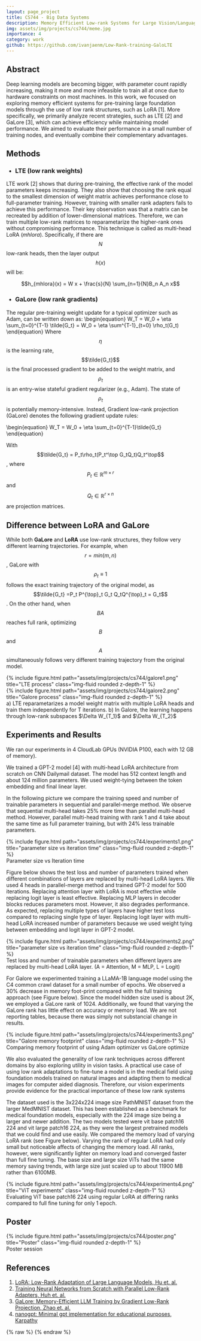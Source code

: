 ```yaml
---
layout: page_project
title: CS744 - Big Data Systems
description: Memory Efficient Low-rank Systems for Large Vision/Language Models
img: assets/img/projects/cs744/meme.jpg
importance: 4
category: work
github: https://github.com/ivanjaenm/Low-Rank-training-GaloLTE
---
```


## Abstract

Deep learning models are becoming bigger, with parameter count rapidly increasing, making it more and more infeasible to train all at once due to hardware constraints on most machines. In this work, we focused on exploring memory efficient systems for pre-training large foundation models through the use of low rank structures, such as LoRA [1]. More specifically, we primarily analyze recent strategies, such as LTE [2] and GaLore [3], which can achieve efficiency while maintaining model performance. We aimed to evaluate their performance in a small number of training nodes, and eventually combine their complementary advantages.

## Methods

- ### LTE (low rank weights)
LTE work [2] shows that during pre-training, the effective rank of the model parameters keeps increasing. They also show that choosing the rank equal to the smallest dimension of weight matrix achieves performance close to full-parameter training. However, training with smaller rank adapters fails to achieve this performance. Their key observation was that a matrix can be recreated by addition of lower-dimensional matrices. Therefore, we can train multiple low-rank matrices to reparametarize the higher-rank ones without compromising performance. This technique is called as multi-head LoRA (*mhlora*). Specifically, if there are $$N$$ low-rank heads, then the layer output $$h(x)$$ will be:

$$h_{mhlora}(x) = W x + \frac{s}{N} \sum_{n=1}{N}B_n A_n x$$




- ### GaLore (low rank gradients)
The regular pre-training weight update for a typical optimizer such as Adam, can be written down as:
\begin{equation}
W_T = W_0 + \eta \sum_{t=0}^{T-1} \tilde{G_t} = W_0 + \eta \sum^{T-1}_{t=0} \rho_t(G_t)
\end{equation}
Where $$\eta$$ is the learning rate, $$\tilde{G_t}$$ is the final processed gradient to be added to the weight matrix, and $$\rho_t$$ is an entry-wise stateful gradient regularizer (e.g., Adam). The state of $$\rho_t$$ is potentially memory-intensive. 
Instead, Gradient low-rank projection (GaLore) denotes the following gradient update rules:

\begin{equation}
W_T = W_0 + \eta \sum_{t=0}^{T-1}\tilde{G_t}
\end{equation} 

With $$\tilde{G_t} = P_t\rho_t(P_t^\top G_tQ_t)Q_t^\top$$, where $$P_t \in \mathbb{R}^{ m \times r}$$ and $$Q_t \in \mathbb{R}^{ r \times n}$$ are projection matrices.

## Difference between LoRA and GaLore

While both **GaLore** and **LoRA** use low-rank structures, they follow very different learning trajectories. For example, when $$r = min(m, n)$$, GaLore with $$\rho_t \equiv 1$$ follows the exact training trajectory of the original model, as $$\tilde{G_t} =P_t P^{\top}_t G_t Q_tQ^{\top}_t = G_t$$. On the other hand, when $$BA$$ reaches full rank, optimizing $$B$$ and $$A$$ simultaneously follows very different training trajectory from the original model.

<div class="row justify-content-sm-center">
    <div class="col-sm-8 mt-3 mt-md-0">
        {% include figure.html path="assets/img/projects/cs744/galore1.png" title="LTE process" class="img-fluid rounded z-depth-1" %}
    </div>
    <div class="col-sm-4 mt-3 mt-md-0">
        {% include figure.html path="assets/img/projects/cs744/galore2.png" title="Galore process" class="img-fluid rounded z-depth-1" %}
    </div>
</div>
<div class="caption">
    a) LTE reparametarizes a model weight matrix with multiple LoRA heads and train them independently for T iterations. b) In Galore, the learning happens through low-rank subspaces $\Delta W_{T_1}$ and $\Delta W_{T_2}$
</div>

## Experiments and Results

We ran our experiments in 4 CloudLab GPUs (NVIDIA P100, each with 12 GB of memory).

We trained a GPT-2 model [4] with multi-head LoRA architecture from scratch on CNN Dailymail dataset. The model has 512 context length and about 124 million parameters. We used weight-tying between the token embedding and final linear layer.

In the following picture we compare the training speed and number of trainable parameters in sequential and parallel-merge method. We observe that sequential multi-head takes 25% more time than parallel multi-head method. However, parallel multi-head training with rank 1 and 4 take about the same time as full parameter training, but with 24% less trainable parameters.

<div class="row">
    <div class="col-sm-8 mt-3 mt-md-0">
        {% include figure.html path="assets/img/projects/cs744/experiments1.png" title="parameter size vs iteration time" class="img-fluid rounded z-depth-1" %}
    </div>
</div>
<div class="caption">
    Parameter size vs Iteration time
</div>

Figure below shows the test loss and number of parameters trained when different combinations of layers are replaced by multi-head LoRA layers. We used 4 heads in parallel-merge method and trained GPT-2 model for 500 iterations. Replacing attention layer with LoRA is most effective while replacing logit layer is least effective. Replacing MLP layers in decoder blocks reduces parameters most. However, it also degrades performance. As expected, replacing multiple types of layers have higher test loss compared to replacing single type of layer. Replacing logit layer with multi-head LoRA increased number of parameters because we used weight tying between embedding and logit layer in GPT-2 model.

<div class="row">
    <div class="col-sm mt-3 mt-md-0">
        {% include figure.html path="assets/img/projects/cs744/experiments2.png" title="parameter size vs iteration time" class="img-fluid rounded z-depth-1" %}
    </div>
</div>
<div class="caption">
    Test loss and number of trainable parameters when different layers are replaced by multi-head LoRA layer. (A = Attention, M = MLP, L = Logit)
</div>

For Galore we experimented training a LLaMA-1B language model using the C4 common crawl dataset for a small number of epochs. We observed a 30% decrease in memory foot-print compared with the full training approach (see Figure below). Since the model hidden size used is about 2K, we employed a GaLore rank of 1024. Additionally, we found that varying the GaLore rank has little effect on accuracy or memory load. We are not reporting tables, because there was simply not
substancial change in results.

<div class="row">
    <div class="col-sm-7 mt-3 mt-md-0">
        {% include figure.html path="assets/img/projects/cs744/experiments3.png" title="Galore memory footprint" class="img-fluid rounded z-depth-1" %}
    </div>
</div>
<div class="caption">
Comparing memory footprint of using Adam optimizer vs GaLore optimize
</div>

We also evaluated the generality of low rank techniques across different domains by also exploring utility in vision tasks. A practical use case of using low rank adaptations to fine-tune a model is in the medical field using foundation models trained on natural images and adapting them to medical images for computer aided diagnosis. Therefore, our vision experiments provide evidence for the practical importance of these low rank systems

The dataset used is the 3x224x224 image size PathMNIST dataset from the larger MedMNIST dataset. This has been established as a benchmark for medical foundation models, especially with the 224 image size being a larger and newer addition. The two models tested were vit base patch16 224 and vit large patch16 224, as they were the largest pretrained models that we could find and use easily. We compared the memory load of varying LoRA rank (see Figure below). Varying the rank of regular LoRA had only small but noticeable affects of changing the memory load. All ranks, however, were significantly lighter on memory load and converged faster than full fine tuning. The base size and large size ViTs had the same memory saving trends, with large size just scaled up to about 11900 MB rather than 6100MB.

<div class="row">
    <div class="col-sm mt-3 mt-md-0">
        {% include figure.html path="assets/img/projects/cs744/experiments4.png" title="ViT experiments" class="img-fluid rounded z-depth-1" %}
    </div>
</div>
<div class="caption">
Evaluating ViT base patch16 224 using regular LoRA at differing ranks compared to full fine tuning for only 1 epoch. 
</div>

## Poster
<div class="row">
    <div class="col-sm mt-3 mt-md-0">
        {% include figure.html path="assets/img/projects/cs744/poster.png" title="Poster" class="img-fluid rounded z-depth-1" %}
    </div>
</div>
<div class="caption">
    Poster session
</div>

References
-----

1. [LoRA: Low-Rank Adaptation of Large Language Models, Hu et. al.](https://arxiv.org/pdf/2106.09685)
2. [Training Neural Networks from Scratch with Parallel Low-Rank Adapters, Huh et. al.](https://arxiv.org/pdf/2402.16828)
3. [GaLore: Memory-Efficient LLM Training by Gradient Low-Rank Projection, Zhao et. al.](https://arxiv.org/pdf/2403.03507)
4. [nanogpt: Minimal gpt implementation for educational purposes, Karpathy](https://github.com/karpathy/nanoGPT)

{% raw %}
{% endraw %}
